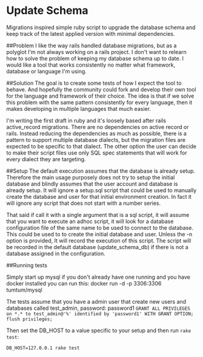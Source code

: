 Update Schema
=============

Migrations inspired simple ruby script to upgrade the database schema and keep
track of the latest applied version with minimal dependencies.

##Problem
I like the way rails handled database migrations, but as a polyglot I'm not
always working on a rails project.  I don't want to relearn how to solve the
problem of keeping my database schema up to date. I would like a tool that
works consistently no matter what framework, database or language I'm using.


##Solution
The goal is to create some tests of how I expect the tool to behave. And
hopefully the community could fork and develop their own tool for the language
and framework of their choice. The idea is that if we solve this problem with
the same pattern consistently for every language, then it makes developing in
multiple languages that much easier.

I'm writing the first draft in ruby and it's loosely based after rails
active_record migrations. There are no dependencies on active record or rails.
Instead reducing the dependencies as much as possible, there is a pattern to
support multiple database dialects, but the migration files are expected to be
specific to that dialect.  The other option the user can decide to make their
script files use only SQL spec statements that will work for every dialect they
are targeting.

##Setup
The default execution assumes that the database is already setup. Therefore
the main usage purposely does not try to setup the initial database and blindly
assumes that the user account and database is already setup.  It will ignore a
setup.sql script that could be used to manually create the database and user
for that initial environment creation. In fact it will ignore any script that
does not start with a number series.

That said if call it with a single argument that is a sql script, it will
assume that you want to execute an adhoc script, it will look for a database
configuration file of the same name to be used to connect to the database. This
could be used to to create the initial database and user. Unless the -n option
is provided, It will record the execution of this script. The script will be
recorded in the default database (update_schema_db) if there is not a database
assigned in the configuration.


##Running tests

Simply start up mysql if you don't already have one running and you have docker
installed you can run this:
docker run -d -p 3306:3306 tumtum/mysql

The tests assume that you have a admin user that create new users and databases
called test_admin, password: password1
  `GRANT ALL PRIVILEGES on *.* to test_admin@'%' identified by 'password1' WITH GRANT OPTION; flush privileges;`

Then set the DB_HOST to a value specific to your setup and then run `rake test`:

`DB_HOST=127.0.0.1 rake test`
